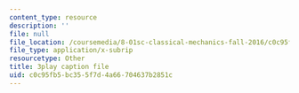 ```yaml
---
content_type: resource
description: ''
file: null
file_location: /coursemedia/8-01sc-classical-mechanics-fall-2016/c0c95fb5bc355f7d4a66704637b2851c_qmCbc9dbwXU.srt
file_type: application/x-subrip
resourcetype: Other
title: 3play caption file
uid: c0c95fb5-bc35-5f7d-4a66-704637b2851c
---
```

